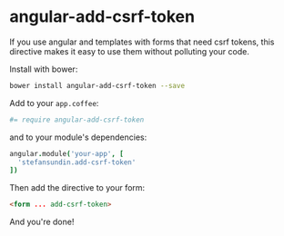 angular-add-csrf-token
======================

If you use angular and templates with forms that need csrf tokens, this directive makes it easy to use them without polluting your code.

Install with bower:
```bash
bower install angular-add-csrf-token --save
```

Add to your `app.coffee`:
```coffeescript
#= require angular-add-csrf-token
```

and to your module's dependencies:
```coffeescript
angular.module('your-app', [
  'stefansundin.add-csrf-token'
])
```

Then add the directive to your form:
```html
<form ... add-csrf-token>
```

And you're done!
